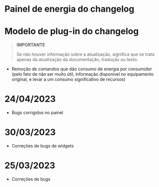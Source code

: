 # Painel de energia do changelog

# Modelo de plug-in do changelog

>**IMPORTANTE**
>
>Se não houver informação sobre a atualização, significa que se trata apenas da atualização da documentação, tradução ou texto.

- Remoção de comandos que dão consumo de energia por consumidor (pelo fato de não ser muito útil, informação disponível no equipamento original, e levar a um consumo significativo de recursos)

# 24/04/2023

- Bugs corrigidos no painel

# 30/03/2023

- Correções de bugs de widgets

# 25/03/2023

- Correções de bugs